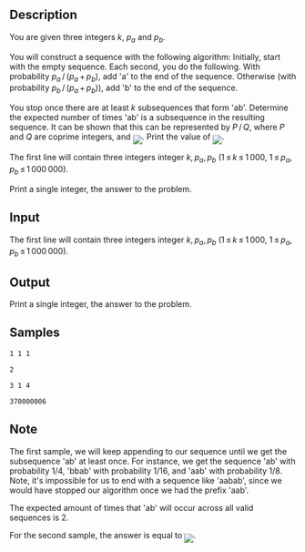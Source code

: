 ## Description

<div><p>You are given three integers <span class="tex-span"><i>k</i></span>, <span class="tex-span"><i>p</i><sub class="lower-index"><i>a</i></sub></span> and <span class="tex-span"><i>p</i><sub class="lower-index"><i>b</i></sub></span>.</p><p>You will construct a sequence with the following algorithm: Initially, start with the empty sequence. Each second, you do the following. With probability <span class="tex-span"><i>p</i><sub class="lower-index"><i>a</i></sub> / (<i>p</i><sub class="lower-index"><i>a</i></sub> + <i>p</i><sub class="lower-index"><i>b</i></sub>)</span>, add '<span class="tex-font-style-tt">a</span>' to the end of the sequence. Otherwise (with probability <span class="tex-span"><i>p</i><sub class="lower-index"><i>b</i></sub> / (<i>p</i><sub class="lower-index"><i>a</i></sub> + <i>p</i><sub class="lower-index"><i>b</i></sub>)</span>), add '<span class="tex-font-style-tt">b</span>' to the end of the sequence.</p><p>You stop once there are at least <span class="tex-span"><i>k</i></span> subsequences that form '<span class="tex-font-style-tt">ab</span>'. Determine the expected number of times '<span class="tex-font-style-tt">ab</span>' is a subsequence in the resulting sequence. It can be shown that this can be represented by <span class="tex-span"><i>P</i> / <i>Q</i></span>, where <span class="tex-span"><i>P</i></span> and <span class="tex-span"><i>Q</i></span> are coprime integers, and <img align="middle" class="tex-formula" src="./28960/file/rATEw3Zd.png" style="max-width: 100.0%;max-height: 100.0%;">. Print the value of <img align="middle" class="tex-formula" src="./28960/file/0rSN2w4Y.png" style="max-width: 100.0%;max-height: 100.0%;">.</p></div><div class="input-specification"><p>The first line will contain three integers integer <span class="tex-span"><i>k</i>, <i>p</i><sub class="lower-index"><i>a</i></sub>, <i>p</i><sub class="lower-index"><i>b</i></sub></span> (<span class="tex-span">1 ≤ <i>k</i> ≤ 1 000</span>, <span class="tex-span">1 ≤ <i>p</i><sub class="lower-index"><i>a</i></sub>, <i>p</i><sub class="lower-index"><i>b</i></sub> ≤ 1 000 000</span>).</p></div><div class="output-specification"><p>Print a single integer, the answer to the problem.</p></div>

## Input

<p>The first line will contain three integers integer <span class="tex-span"><i>k</i>, <i>p</i><sub class="lower-index"><i>a</i></sub>, <i>p</i><sub class="lower-index"><i>b</i></sub></span> (<span class="tex-span">1 ≤ <i>k</i> ≤ 1 000</span>, <span class="tex-span">1 ≤ <i>p</i><sub class="lower-index"><i>a</i></sub>, <i>p</i><sub class="lower-index"><i>b</i></sub> ≤ 1 000 000</span>).</p>

## Output

<p>Print a single integer, the answer to the problem.</p>

## Samples

```input1
1 1 1

```

```output1
2

```






```input2
3 1 4

```

```output2
370000006

```




## Note

<p>The first sample, we will keep appending to our sequence until we get the subsequence '<span class="tex-font-style-tt">ab</span>' at least once. For instance, we get the sequence '<span class="tex-font-style-tt">ab</span>' with probability 1/4, '<span class="tex-font-style-tt">bbab</span>' with probability 1/16, and '<span class="tex-font-style-tt">aab</span>' with probability 1/8. Note, it's impossible for us to end with a sequence like '<span class="tex-font-style-tt">aabab</span>', since we would have stopped our algorithm once we had the prefix '<span class="tex-font-style-tt">aab</span>'. </p><p>The expected amount of times that '<span class="tex-font-style-tt">ab</span>' will occur across all valid sequences is 2. </p><p>For the second sample, the answer is equal to <img align="middle" class="tex-formula" src="./28960/file/y5F1UTxe.png" style="max-width: 100.0%;max-height: 100.0%;">.</p>
